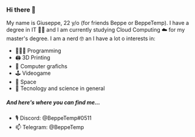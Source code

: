 ### Hi there 👋

My name is Giuseppe, 22 y/o (for friends Beppe or BeppeTemp). I have a degree in IT 👨‍🎓 and I am currently studying Cloud Computing ☁️ for my master's degree. I am a nerd 🤓 an I have a lot o interests in:

* 👨🏻‍💻 Programming
* 🖨 3D Printing
* 🌆 Computer grafichs
* 🕹 Videogame
* 🚀 Space
* 📡 Tecnology and science in general

##### And here's where you can find me...
* 🎙 Discord: @BeppeTemp#0511
* 📫 Telegram: @BeppeTemp

<!--
**BeppeTemp/BeppeTemp** is a ✨ _special_ ✨ repository because its `README.md` (this file) appears on your GitHub profile.

Here are some ideas to get you started:


- 🔭 I’m currently working on ...
- 🌱 I’m currently learning ...
- 👯 I’m looking to collaborate on ...
- 🤔 I’m looking for help with ...
- 💬 Ask me about ...
- 📫 How to reach me: ...
- 😄 Pronouns: ...
- ⚡ Fun fact: ...
-->
